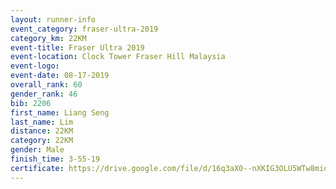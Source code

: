 ```yaml
---
layout: runner-info 
event_category: fraser-ultra-2019 
category_km: 22KM 
event-title: Fraser Ultra 2019 
event-location: Clock Tower Fraser Hill Malaysia 
event-logo: 
event-date: 08-17-2019 
overall_rank: 60
gender_rank: 46
bib: 2206
first_name: Liang Seng
last_name: Lim
distance: 22KM
category: 22KM
gender: Male
finish_time: 3-55-19
certificate: https://drive.google.com/file/d/16q3aX0--nXKIG3OLU5WTw8miqKzi_zc1/view?usp=sharing
---
```

